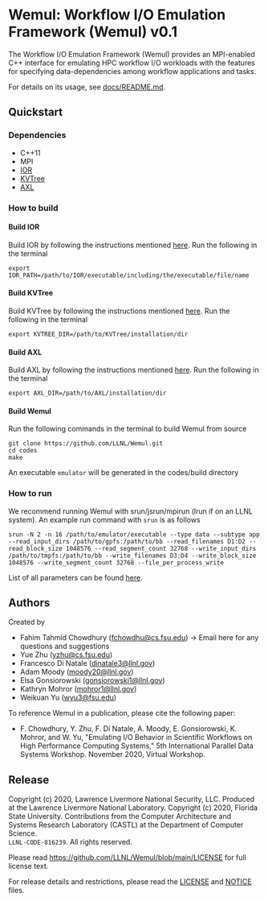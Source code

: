 # Wemul: Workflow I/O Emulation Framework (Wemul) v0.1

The Workflow I/O Emulation Framework (Wemul) provides an MPI-enabled
C++ interface for emulating HPC workflow I/O workloads with the features
for specifying data-dependencies among workflow applications and tasks.

For details on its usage, see [docs/README.md](https://github.com/LLNL/Wemul/docs/blob/main/README.md).

## Quickstart
### Dependencies
- C++11
- MPI
- [IOR](https://github.com/LLNL/ior)
- [KVTree](https://github.com/LLNL/KVTree)
- [AXL](https://github.com/ECP-VeloC/AXL)
### How to build
#### Build IOR
Build IOR by following the instructions mentioned [here](https://github.com/LLNL/ior/blob/master/README).
Run the following in the terminal
```shell
export IOR_PATH=/path/to/IOR/executable/including/the/executable/file/name
```
#### Build KVTree
Build KVTree by following the instructions mentioned [here](https://github.com/ECP-VeloC/KVTree/blob/master/README.md).
Run the following in the terminal
```shell
export KVTREE_DIR=/path/to/KVTree/installation/dir
```
#### Build AXL
Build AXL by following the instructions mentioned [here](https://github.com/ECP-VeloC/AXL/blob/master/README.md).
Run the following in the terminal
```shell
export AXL_DIR=/path/to/AXL/installation/dir
```
#### Build Wemul
Run the following commands in the terminal to build Wemul from source
```shell
git clone https://github.com/LLNL/Wemul.git
cd codes
make
```
An executable ```emulator``` will be generated in the codes/build directory
### How to run
We recommend running Wemul with srun/jsrun/mpirun (lrun if on an LLNL system).
An example run command with ```srun``` is as follows
```shell
srun -N 2 -n 16 /path/to/emulator/executable --type data --subtype app  --read_input_dirs /path/to/gpfs:/path/to/bb --read_filenames D1:D2 --read_block_size 1048576 --read_segment_count 32768 --write_input_dirs /path/to/tmpfs:/path/to/bb --write_filenames D3:D4 --write_block_size 1048576 --write_segment_count 32768 --file_per_process_write
```
List of all parameters can be found [here](https://github.com/LLNL/Wemul/docs/blob/main/README.md#functionality-and-usage).

## Authors
Created by
- Fahim Tahmid Chowdhury    (fchowdhu@cs.fsu.edu) -> Email here for any questions and suggestions
- Yue Zhu                   (yzhu@cs.fsu.edu)
- Francesco Di Natale       (dinatale3@llnl.gov)
- Adam Moody                (moody20@llnl.gov)
- Elsa Gonsiorowski         (gonsiorowski1@llnl.gov)
- Kathryn Mohror            (mohror1@llnl.gov)
- Weikuan Yu                (wyu3@fsu.edu)

To reference Wemul in a publication, please cite the following paper:

* F. Chowdhury, Y. Zhu, F. Di Natale, A. Moody, E. Gonsiorowski, K. Mohror, and W. Yu, "Emulating I/O Behavior in Scientific Workflows on High Performance Computing Systems," 5th International Parallel Data Systems Workshop. November 2020, Virtual Workshop.

## Release
Copyright (c) 2020, Lawrence Livermore National Security, LLC.
Produced at the Lawrence Livermore National Laboratory.
Copyright (c) 2020, Florida State University. Contributions from
the Computer Architecture and Systems Research Laboratory (CASTL)
at the Department of Computer Science.
<br/>
`LLNL-CODE-816239`. All rights reserved.

Please read https://github.com/LLNL/Wemul/blob/main/LICENSE for full license text.


For release details and restrictions, please read the [LICENSE](https://github.com/LLNL/Wemul/blob/main/LICENSE) and [NOTICE](https://github.com/LLNL/Wemul/blob/main/NOTICE) files.
